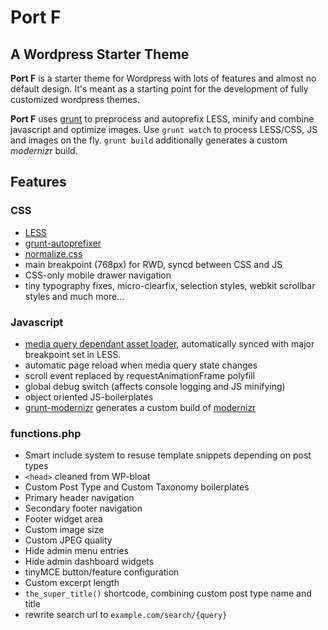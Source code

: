 # Port F
## A Wordpress Starter Theme 

**Port F** is a starter theme for Wordpress with lots of features and almost no default design. It's meant as a starting point for the development of fully customized wordpress themes. 

**Port F** uses [grunt](http://gruntjs.com/) to preprocess and autoprefix LESS, minify and combine javascript and optimize images. 
Use `grunt watch` to process LESS/CSS, JS and images on the fly. `grunt build` additionally generates a custom *modernizr* build.

## Features

### CSS

+ [LESS](http://lesscss.org/) 
+ [grunt-autoprefixer](https://github.com/nDmitry/grunt-autoprefixer/) 
+ [normalize.css](http://necolas.github.io/normalize.css/) 
+ main breakpoint (768px) for RWD, syncd between CSS and JS 
+ CSS-only mobile drawer navigation 
+ tiny typography fixes, micro-clearfix, selection styles, webkit scrollbar styles and much more...

### Javascript 

+ [media query dependant asset loader](http://modernizr.com/docs/#mq), automatically synced with major breakpoint set in LESS.
+ automatic page reload when media query state changes
+ scroll event replaced by requestAnimationFrame polyfill
+ global debug switch (affects console logging and JS minifying)
+ object oriented JS-boilerplates 
+ [grunt-modernizr](http://github.com/Modernizr/grunt-modernizr) generates a custom build of [modernizr](http://modernizr.com)

### functions.php

+ Smart include system to resuse template snippets depending on post types
+ `<head>` cleaned from WP-bloat 
+ Custom Post Type and Custom Taxonomy boilerplates 
+ Primary header navigation
+ Secondary footer navigation 
+ Footer widget area 
+ Custom image size 
+ Custom JPEG quality 
+ Hide admin menu entries
+ Hide admin dashboard widgets 
+ tinyMCE button/feature configuration 
+ Custom excerpt length 
+ `the_super_title()` shortcode, combining custom post type name and title 
+ rewrite search url to `example.com/search/{query}` 

